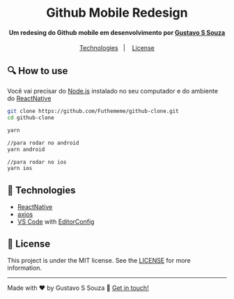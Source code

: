<h1 align="center">
    Github Mobile Redesign
</h1>

<h4 align="center">
  Um redesing do Github mobile em desenvolvimento por <a href="https://www.linkedin.com/in/gustavo-silva-261415148">Gustavo S Souza</a>
</h4>

<p align="center">
  <a href="#rocket-technologies">Technologies</a>&nbsp;&nbsp;&nbsp;|&nbsp;&nbsp;&nbsp;
  <a href="#memo-license">License</a>
</p>

## :mag: How to use

Você vai precisar do [Node.js](https://nodejs.org) instalado no seu computador e do ambiente do [ReactNative](https://reactnative.dev/docs/getting-started)

```bash
git clone https://github.com/Futhememe/github-clone.git
cd github-clone

yarn

//para rodar no android
yarn android

//para rodar no ios
yarn ios
```

## :rocket: Technologies

- [ReactNative](https://reactnative.dev/)
- [axios](https://github.com/axios/axios)
- [VS Code][vscode] with [EditorConfig][vceditconfig]

## :memo: License

This project is under the MIT license. See the [LICENSE](https://github.com/Futhememe/github-clone/blob/master/LICENSE) for more information.

---

Made with ♥ by Gustavo S Souza :wave: [Get in touch!](https://www.linkedin.com/in/gustavo-silva-261415148)

[ts]: https://www.typescriptlang.org
[vscode]: https://code.visualstudio.com/
[vceditconfig]: https://marketplace.visualstudio.com/items?itemName=EditorConfig.EditorConfig
